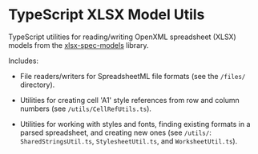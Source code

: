 TypeScript XLSX Model Utils
==============

TypeScript utilities for reading/writing OpenXML spreadsheet (XLSX) models from the [xlsx-spec-models](https://github.com/TeamworkGuy2/xlsx-spec-models) library.

Includes:
- File readers/writers for SpreadsheetML file formats (see the `/files/` directory).

- Utilities for creating cell 'A1' style references from row and column numbers (see `/utils/CellRefUtils.ts`).

- Utilities for working with styles and fonts, finding existing formats in a parsed spreadsheet, and creating new ones (see `/utils/`: `SharedStringsUtil.ts`, `StylesheetUtil.ts`, and `WorksheetUtil.ts`).
